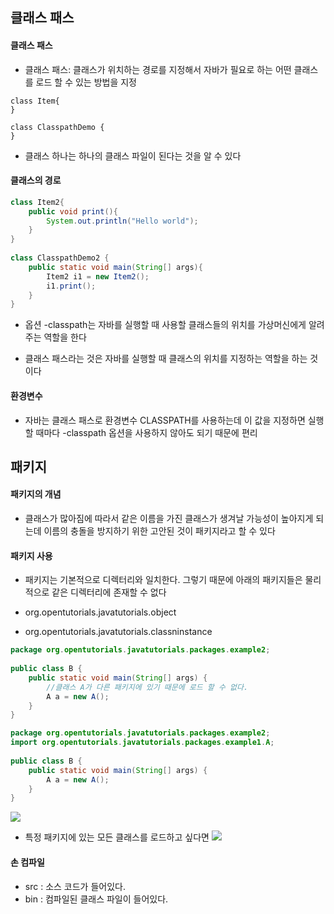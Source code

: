 ## 클래스 패스

#### 클래스 패스

- 클래스 패스: 클래스가 위치하는 경로를 지정해서 자바가 필요로 하는 어떤 클래스를 로드 할 수 있는 방법을 지정

```
class Item{
}
 
class ClasspathDemo {
}
```
- 클래스 하나는 하나의 클래스 파일이 된다는 것을 알 수 있다

#### 클래스의 경로

```java
class Item2{
    public void print(){
        System.out.println("Hello world");  
    }
}
 
class ClasspathDemo2 {
    public static void main(String[] args){
        Item2 i1 = new Item2();
        i1.print();
    }
}
```

- 옵션 -classpath는 자바를 실행할 때 사용할 클래스들의 위치를 가상머신에게 알려주는 역할을 한다

- 클래스 패스라는 것은 자바를 실행할 때 클래스의 위치를 지정하는 역할을 하는 것이다

#### 환경변수

- 자바는 클래스 패스로 환경변수 CLASSPATH를 사용하는데 이 값을 지정하면 실행할 때마다 -classpath 옵션을 사용하지 않아도 되기 때문에 편리

## 패키지

#### 패키지의 개념

- 클래스가 많아짐에 따라서 같은 이름을 가진 클래스가 생겨날 가능성이 높아지게 되는데 이름의 충돌을 방지하기 위한 고안된 것이 패키지라고 할 수 있다

#### 패키지 사용

- 패키지는 기본적으로 디렉터리와 일치한다. 그렇기 때문에 아래의 패키지들은 물리적으로 같은 디렉터리에 존재할 수 없다

- org.opentutorials.javatutorials.object
- org.opentutorials.javatutorials.classninstance

```java
package org.opentutorials.javatutorials.packages.example2;
 
public class B {
    public static void main(String[] args) {
        //클래스 A가 다른 패키지에 있기 때문에 로드 할 수 없다.
        A a = new A();
    }
}
```

```java
package org.opentutorials.javatutorials.packages.example2;
import org.opentutorials.javatutorials.packages.example1.A;
 
public class B {
    public static void main(String[] args) {
        A a = new A();
    }
}
```

![](https://s3.ap-northeast-2.amazonaws.com/opentutorials-user-file/module/516/2002.png)


-  특정 패키지에 있는 모든 클래스를 로드하고 싶다면
![](https://s3.ap-northeast-2.amazonaws.com/opentutorials-user-file/module/516/2004.png)

#### 손 컴파일

- src : 소스 코드가 들어있다.
- bin : 컴파일된 클래스 파일이 들어있다.

